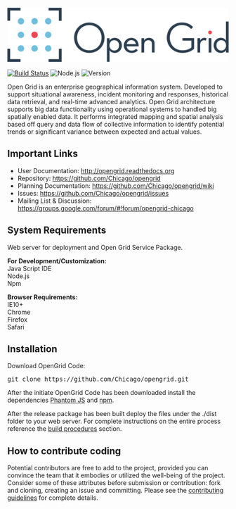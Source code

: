 ![OpenGrid](img/branding/OpenGrid_Logo_Horizontal_3Color.png)

[![Build Status](https://magnum.travis-ci.com/Chicago/opengrid.svg?token=SysBhDyYWJMYLus2d27y&branch=master)](https://magnum.travis-ci.com/Chicago/opengrid) ![Node.js](https://img.shields.io/node/v/gh-badges.svg) ![Version](https://img.shields.io/github/release/qubyte/rubidium.svg)

Open Grid is an enterprise geographical information system. Developed to support situational awareness, incident monitoring and responses, historical data retrieval, and real-time advanced analytics. Open Grid architecture supports big data functionality using operational systems to handled big spatially enabled data. It performs integrated mapping and spatial analysis based off query and data flow of collective information to identify potential trends or significant variance between expected and actual values.

## Important Links
* User Documentation: http://opengrid.readthedocs.org
* Repository: https://github.com/Chicago/opengrid
* Planning Documentation: https://github.com/Chicago/opengrid/wiki
* Issues: https://github.com/Chicago/opengrid/issues
* Mailing List & Discussion: https://groups.google.com/forum/#!forum/opengrid-chicago

##  System Requirements <br>
Web server for deployment and Open Grid Service Package. 

<b>For Development/Customization:</b><br>
Java Script IDE<br>
Node.js<br>
Npm

<b>Browser Requirements:</b><br>
IE10+<br>
Chrome<br> 
Firefox<br>
Safari

## Installation<br>
Download OpenGrid Code:<br>
<pre>git clone https://github.com/Chicago/opengrid.git</pre>

After the initiate OpenGrid Code has been downloaded install the dependencies [Phantom JS](http://phantomjs.org/download.html) and [npm](https://www.npmjs.com/package/npm).

After the release package has been built deploy the files under the ./dist folder to your web server.  For complete instructions on the entire process reference the [build procedures](https://github.com/Chicago/opengrid/wiki/Build-Procedures) section.

## How to contribute coding
Potential contributors are free to add to the project, provided you can convince the team that it embodies or utilized the well-being of the project. Consider some of these attributes before submission or contribution: fork and cloning, creating an issue and committing. Please see the [contributing guidelines](https://github.com/Chicago/opengrid/blob/master/Contribute.md) for complete details.
